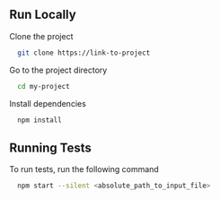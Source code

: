 
## Run Locally

Clone the project

```bash
  git clone https://link-to-project
```

Go to the project directory

```bash
  cd my-project
```

Install dependencies

```bash
  npm install
```


## Running Tests

To run tests, run the following command

```bash
  npm start --silent <absolute_path_to_input_file>
```

  